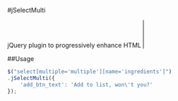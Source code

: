 #jSelectMulti

jQuery plugin to progressively enhance HTML <select multiple='multiple'> widgets into a user-friendly dual-pannel interface.

##Usage
```js
$("select[multiple='multiple'][name='ingredients']")
.jSelectMulti({
    'add_btn_text': 'Add to list, won\'t you?'
});
```

